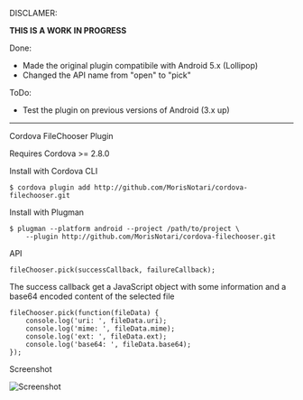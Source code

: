 DISCLAMER:

**THIS IS A WORK IN PROGRESS**

Done:

- Made the original plugin compatibile with Android 5.x (Lollipop)
- Changed the API name from "open" to "pick"

ToDo:

- Test the plugin on previous versions of Android (3.x up)

---

Cordova FileChooser Plugin

Requires Cordova >= 2.8.0

Install with Cordova CLI
	
	$ cordova plugin add http://github.com/MorisNotari/cordova-filechooser.git

Install with Plugman 

	$ plugman --platform android --project /path/to/project \ 
		--plugin http://github.com/MorisNotari/cordova-filechooser.git

API

	fileChooser.pick(successCallback, failureCallback);

The success callback get a JavaScript object with some information and a base64 encoded content of the selected file

	fileChooser.pick(function(fileData) {
		console.log('uri: ', fileData.uri);
		console.log('mime: ', fileData.mime);
		console.log('ext: ', fileData.ext);
		console.log('base64: ', fileData.base64);
	});

Screenshot

![Screenshot](filechooser.png "Screenshot")
